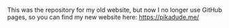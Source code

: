 This was the repository for my old website, but now I no longer use GitHub pages, so you can find my new website here: https://pikadude.me/
